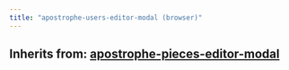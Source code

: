 ```yaml
---
title: "apostrophe-users-editor-modal (browser)"
---
```

## Inherits from: [apostrophe-pieces-editor-modal](../apostrophe-pieces/browser-apostrophe-pieces-editor-modal.html)


